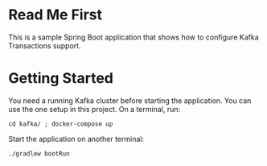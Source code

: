 # Read Me First
This is a sample Spring Boot application that shows how to configure Kafka Transactions support.

# Getting Started

You need a running Kafka cluster before starting the application. You can use the one setup in this project. 
On a terminal, run:

`cd kafka/ ; docker-compose up`

Start the application on another terminal:

`./gradlew bootRun`

